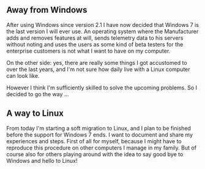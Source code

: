 ## Away from Windows

After using Windows since version 2.1 I have now decided that Windows 7 is the last version I will ever use. An operating system where the Manufacturer adds and removes features at will, sends telemetry data to his servers without noting and uses the users as some kind of beta testers for the enterprise customers is not what I want to have on my computer.

On the other side: yes, there are really some things I got accustomed to over the last years, and I'm not sure how daily live with a Linux computer can look like.

However I think I'm sufficiently skilled to solve the upcoming problems. So I decided to go the way ...

## A way to Linux

From today I'm starting a soft migration to Linux, and I plan to be finished before the support for Windows 7 ends. I want to document and share my experiences and steps. First of all for myself, because I might have to reproduce this procedure on other computers I manage in my family. But of course also for others playing around with the idea to say good bye to Windows and hello to Linux!
